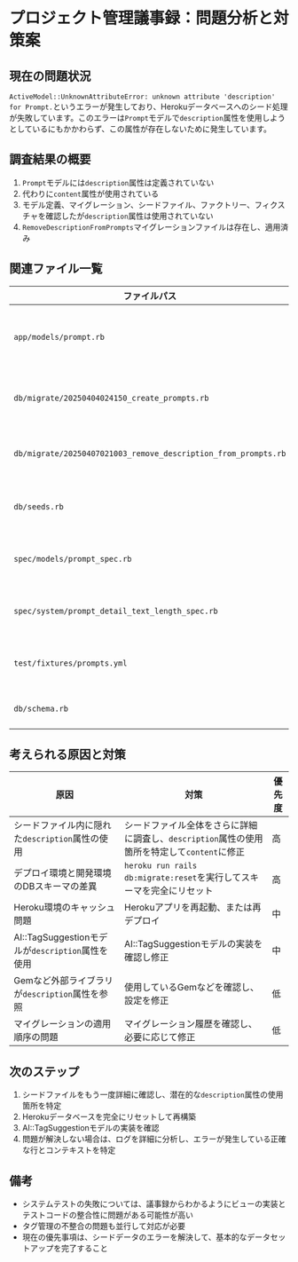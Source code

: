 # プロジェクト管理議事録：問題分析と対策案

## 現在の問題状況

`ActiveModel::UnknownAttributeError: unknown attribute 'description' for Prompt.`というエラーが発生しており、Herokuデータベースへのシード処理が失敗しています。このエラーは`Prompt`モデルで`description`属性を使用しようとしているにもかかわらず、この属性が存在しないために発生しています。

## 調査結果の概要

1. `Prompt`モデルには`description`属性は定義されていない
2. 代わりに`content`属性が使用されている
3. モデル定義、マイグレーション、シードファイル、ファクトリー、フィクスチャを確認したが`description`属性は使用されていない
4. `RemoveDescriptionFromPrompts`マイグレーションファイルは存在し、適用済み

## 関連ファイル一覧

| ファイルパス | 内容 | 問題点 |
|------------|------|------|
| `app/models/prompt.rb` | Promptモデル定義 | `description`属性の定義なし、`content`属性使用 |
| `db/migrate/20250404024150_create_prompts.rb` | Promptテーブル作成マイグレーション | `description`カラムなし、`content`カラム定義 |
| `db/migrate/20250407021003_remove_description_from_prompts.rb` | descriptionカラム削除マイグレーション | 既に適用済み |
| `db/seeds.rb` | シードデータ | `description`属性を使用している可能性あり |
| `spec/models/prompt_spec.rb` | モデルテスト | `description`関連テストはコメントアウト済み |
| `spec/system/prompt_detail_text_length_spec.rb` | システムテスト | `description`関連テストはコメントアウト済み |
| `test/fixtures/prompts.yml` | テストフィクスチャ | `description`属性は使用されていない |
| `db/schema.rb` | スキーマ定義 | `description`カラムは存在しない |

## 考えられる原因と対策

| 原因 | 対策 | 優先度 |
|-----|-----|------|
| シードファイル内に隠れた`description`属性の使用 | シードファイル全体をさらに詳細に調査し、`description`属性の使用箇所を特定して`content`に修正 | 高 |
| デプロイ環境と開発環境のDBスキーマの差異 | `heroku run rails db:migrate:reset`を実行してスキーマを完全にリセット | 高 |
| Heroku環境のキャッシュ問題 | Herokuアプリを再起動、または再デプロイ | 中 |
| AI::TagSuggestionモデルが`description`属性を使用 | AI::TagSuggestionモデルの実装を確認し修正 | 中 |
| Gemなど外部ライブラリが`description`属性を参照 | 使用しているGemなどを確認し、設定を修正 | 低 |
| マイグレーションの適用順序の問題 | マイグレーション履歴を確認し、必要に応じて修正 | 低 |

## 次のステップ

1. シードファイルをもう一度詳細に確認し、潜在的な`description`属性の使用箇所を特定
2. Herokuデータベースを完全にリセットして再構築
3. AI::TagSuggestionモデルの実装を確認
4. 問題が解決しない場合は、ログを詳細に分析し、エラーが発生している正確な行とコンテキストを特定

## 備考

- システムテストの失敗については、議事録からわかるようにビューの実装とテストコードの整合性に問題がある可能性が高い
- タグ管理の不整合の問題も並行して対応が必要
- 現在の優先事項は、シードデータのエラーを解決して、基本的なデータセットアップを完了すること
